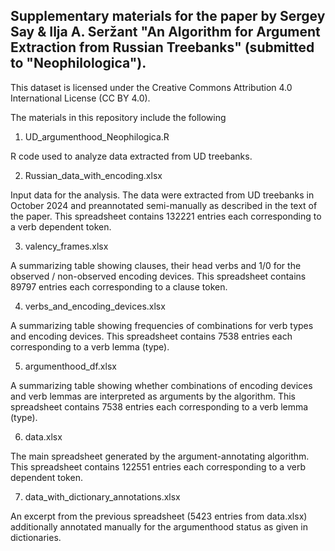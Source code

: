 ## Supplementary materials for the paper by Sergey Say & Ilja A. Seržant "An Algorithm for Argument Extraction from Russian Treebanks" (submitted to "Neophilologica").

This dataset is licensed under the Creative Commons Attribution 4.0 International License (CC BY 4.0).

The materials in this repository include the following

1. UD_argumenthood_Neophilogica.R

R code used to analyze data extracted from UD treebanks.

2. Russian_data_with_encoding.xlsx

Input data for the analysis. The data were extracted from UD treebanks in October 2024 and preannotated semi-manually as described in the text of the paper.
This spreadsheet contains 132221 entries each corresponding to a verb dependent token.  

3. valency_frames.xlsx

A summarizing table showing clauses, their head verbs and 1/0 for the observed / non-observed encoding devices.
This spreadsheet contains 89797 entries each corresponding to a clause token.

4. verbs_and_encoding_devices.xlsx

A summarizing table showing frequencies of combinations for verb types and encoding devices.
This spreadsheet contains 7538 entries each corresponding to a verb lemma (type). 

5. argumenthood_df.xlsx

A summarizing table showing whether combinations of encoding devices and verb lemmas are interpreted as arguments by the algorithm.
This spreadsheet contains 7538 entries each corresponding to a verb lemma (type).

6. data.xlsx

The main spreadsheet generated by the argument-annotating algorithm.
This spreadsheet contains 122551 entries each corresponding to a verb dependent token.

7. data_with_dictionary_annotations.xlsx

An excerpt from the previous spreadsheet (5423 entries from data.xlsx) additionally annotated manually for the argumenthood status as given in dictionaries.



